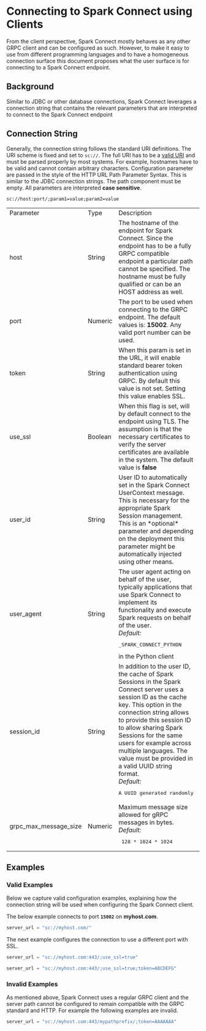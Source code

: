 # Connecting to Spark Connect using Clients

From the client perspective, Spark Connect mostly behaves as any other GRPC
client and can be configured as such. However, to make it easy to use from
different programming languages and to have a homogeneous connection surface
this document proposes what the user surface is for connecting to a
Spark Connect endpoint.

## Background
Similar to JDBC or other database connections, Spark Connect leverages a
connection string that contains the relevant parameters that are interpreted
to connect to the Spark Connect endpoint


## Connection String

Generally, the connection string follows the standard URI definitions. The URI
scheme is fixed and set to `sc://`. The full URI has to be a 
[valid URI](http://www.faqs.org/rfcs/rfc2396.html) and must
be parsed properly by most systems. For example, hostnames have to be valid and
cannot contain arbitrary characters. Configuration parameter are passed in the 
style of the HTTP URL Path Parameter Syntax. This is similar to the JDBC connection
strings. The path component must be empty. All parameters are interpreted **case sensitive**.

```text
sc://host:port/;param1=value;param2=value
```

<table>
  <tr>
    <td>Parameter</td>
    <td>Type</td>
    <td>Description</td>
    <td>Examples</td>
  </tr>
  <tr>
    <td>host</td>
    <td>String</td>
    <td>
      The hostname of the endpoint for Spark Connect. Since the endpoint
      has to be a fully GRPC compatible endpoint a particular path cannot
      be specified. The hostname must be fully qualified or can be an HOST
      address as well.
    </td>
    <td>
      <pre>myexample.com</pre>
      <pre>127.0.0.1</pre>
    </td>
  </tr>
  <tr>
    <td>port</td>
    <td>Numeric</td>
    <td>The port to be used when connecting to the GRPC endpoint. The
    default values is: <b>15002</b>. Any valid port number can be used.</td>
    <td><pre>15002</pre><pre>443</pre></td>
  </tr>
  <tr>
    <td>token</td>
    <td>String</td>
    <td>When this param is set in the URL, it will enable standard
    bearer token authentication using GRPC. By default this value is not set.
    Setting this value enables SSL.</td>
    <td><pre>token=ABCDEFGH</pre></td>
  </tr>
  <tr>
    <td>use_ssl</td>
    <td>Boolean</td>
    <td>When this flag is set, will by default connect to the endpoint
    using TLS. The assumption is that the necessary certificates to verify
    the server certificates are available in the system. The default
    value is <b>false</b></td>
    <td><pre>use_ssl=true</pre><pre>use_ssl=false</pre></td>
  </tr>
  <tr>
    <td>user_id</td>
    <td>String</td>
    <td>User ID to automatically set in the Spark Connect UserContext message.
    This is necessary for the appropriate Spark Session management. This is an
    *optional* parameter and depending on the deployment this parameter might
    be automatically injected using other means.</td>
    <td>
    <pre>user_id=Martin</pre>
    </td>
  </tr>
  <tr>
    <td>user_agent</td>
    <td>String</td>
    <td>The user agent acting on behalf of the user, typically applications
    that use Spark Connect to implement its functionality and execute Spark
    requests on behalf of the user.<br/>
    <i>Default: </i><pre>_SPARK_CONNECT_PYTHON</pre> in the Python client</td>
    <td><pre>user_agent=my_data_query_app</pre></td>
  </tr>
  <tr>
    <td>session_id</td>
    <td>String</td>
    <td>In addition to the user ID, the cache of Spark Sessions in the Spark Connect
    server uses a session ID as the cache key. This option in the connection string
    allows to provide this session ID to allow sharing Spark Sessions for the same users
    for example across multiple languages. The value must be provided in a valid UUID 
    string format.<br/>
    <i>Default: </i><pre>A UUID generated randomly</pre></td>
    <td><pre>session_id=550e8400-e29b-41d4-a716-446655440000</pre></td>
  </tr>
  <tr>
    <td>grpc_max_message_size</td>
    <td>Numeric</td>
    <td>Maximum message size allowed for gRPC messages in bytes.<br/>
    <i>Default: </i><pre> 128 * 1024 * 1024</pre></td>
    <td><pre>grpc_max_message_size=134217728</pre></td>
  </tr>
</table>

## Examples

### Valid Examples
Below we capture valid configuration examples, explaining how the connection string
will be used when configuring the Spark Connect client.

The below example connects to port **`15002`** on **myhost.com**.
```python
server_url = "sc://myhost.com/"
```

The next example configures the connection to use a different port with SSL.

```python
server_url = "sc://myhost.com:443/;use_ssl=true"
```

```python
server_url = "sc://myhost.com:443/;use_ssl=true;token=ABCDEFG"
```

### Invalid Examples

As mentioned above, Spark Connect uses a regular GRPC client and the server path
cannot be configured to remain compatible with the GRPC standard and HTTP. For
example the following examples are invalid.

```python
server_url = "sc://myhost.com:443/mypathprefix/;token=AAAAAAA"
```

